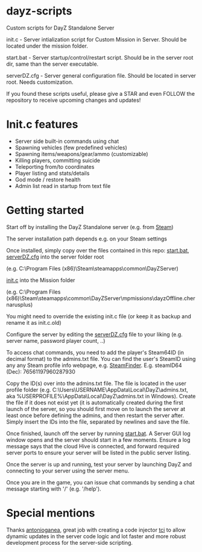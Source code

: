 # dayz-scripts
Custom scripts for DayZ Standalone Server

init.c - Server intialization script for Custom Mission in Server. Should be located under the mission folder.

start.bat - Server startup/control/restart script. Should be in the server root dir, same than the server executable.

serverDZ.cfg - Server general configuration file. Should be located in server root. Needs customization.

If you found these scripts useful, please give a STAR and even FOLLOW the repository to receive upcoming changes and updates!

# Init.c features

- Server side built-in commands using chat
- Spawning vehicles (few predefined vehicles)
- Spawning items/weapons/gear/ammo (customizable)
- Killing players, committing suicide
- Teleporting from/to coordinates
- Player listing and stats/details
- God mode / restore health
- Admin list read in startup from text file

# Getting started

Start off by installing the DayZ Standalone server (e.g. from [Steam](https://store.steampowered.com/about/))

The server installation path depends e.g. on your Steam settings

Once installed, simply copy over the files contained in this repo:
  [start.bat](start.bat), [serverDZ.cfg](serverDZ.cfg) into the server folder root 
  
  (e.g. C:\Program Files (x86)\Steam\steamapps\common\DayZServer\)
  
  [init.c](init.c) into the Mission folder 
  
  (e.g. C:\Program Files (x86)\Steam\steamapps\common\DayZServer\mpmissions\dayzOffline.chernarusplus\)
  
  You might need to override the existing init.c file (or keep it as backup and rename it as init.c.old)

Configure the server by editing the [serverDZ.cfg](serverDZ.cfg) file to your liking (e.g. server name, password player count, ..)

To access chat commands, you need to add the player's Steam64ID (in decimal format) to the admins.txt file. You can find the user's SteamID using any any Steam profile info webpage, e.g. [SteamFinder](https://www.steamidfinder.com/). E.g. steamID64 (Dec): 76561197960287930

Copy the ID(s) over into the admins.txt file. The file is located in the user profile folder (e.g. C:\Users\USERNAME\AppData\Local\DayZ\admins.txt, aka %USERPROFILE%\AppData\Local\DayZ\admins.txt in Windows). Create the file if it does not exist yet (it is automatically created during the first launch of the server, so you should first move on to launch the server at least once before defining the admins, and then restart the server after. Simply insert the IDs into the file, separated by newlines and save the file.

Once finished, launch off the server by running [start.bat](start.bat). A Server GUI log window opens and the server should start in a few moments. Ensure a log message says that the cloud Hive is connected, and forward required server ports to ensure your server will be listed in the public server listing.

Once the server is up and running, test your server by launching DayZ and connecting to your server using the server menu.

Once you are in the game, you can issue chat commands by sending a chat message starting with '/' (e.g. '/help').

# Special mentions

Thanks [antonioganea](https://github.com/antonioganea/), great job with creating a code injector [tci](https://github.com/antonioganea/tci) to allow dynamic updates in the server code logic and lot faster and more robust development process for the server-side scripting.
